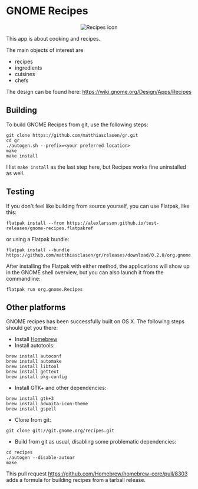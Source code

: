 GNOME Recipes
=============

<p align="center">
  <img src="https://github.com/matthiasclasen/gr/blob/master/data/icons/512x512/org.gnome.Recipes.png?raw=true" alt="Recipes icon"/>
</p>

This app is about cooking and recipes.

The main objects of interest are

- recipes
- ingredients
- cuisines
- chefs

The design can be found here: https://wiki.gnome.org/Design/Apps/Recipes

Building
--------

To build GNOME Recipes from git, use the following steps:

```
git clone https://github.com/matthiasclasen/gr.git
cd gr
./autogen.sh --prefix=<your preferred location>
make
make install
```
I list `make install` as the last step here, but Recipes works fine uninstalled as well.

Testing
-------

If you don't feel like building from source yourself, you can use Flatpak, like this:

```
flatpak install --from https://alexlarsson.github.io/test-releases/gnome-recipes.flatpakref
```

or using a Flatpak bundle:

```
flatpak install --bundle https://github.com/matthiasclasen/gr/releases/download/0.2.0/org.gnome.Recipes.x86_64.flatpak
```
After installing the Flatpak with either method, the applications will show up in the GNOME shell overview, but you can also launch it from the commandline:

```
flatpak run org.gnome.Recipes
```
Other platforms
---------------

GNOME recipes has been successfully built on OS X. The following steps should get you there:

- Install [Homebrew](http://brew.sh/)
- Install autotools:
```
brew install autoconf
brew install automake
brew install libtool
brew install gettext
brew install pkg-config
```
- Install GTK+ and other dependencies:
```
brew install gtk+3
brew install adwaita-icon-theme
brew install gspell
```
- Clone from git:
```
git clone git://git.gnome.org/recipes.git
```
- Build from git as usual, disabling some problematic dependencies:
```
cd recipes
./autogen --disable-autoar
make
```

This pull request https://github.com/Homebrew/homebrew-core/pull/8303 adds a formula for building
recipes from a tarball release.
